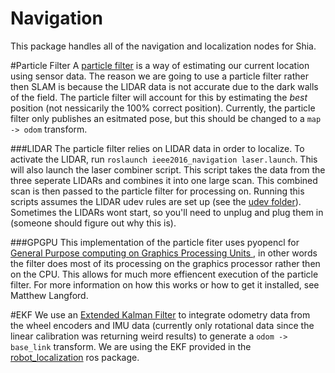 Navigation
=========

This package handles all of the navigation and localization nodes for Shia.

#Particle Filter
A [particle filter](https://en.wikipedia.org/wiki/Particle_filter) is a way of estimating our current location using sensor data. The reason we are going to use a particle filter rather then SLAM is because the LIDAR data is not accurate due to the dark walls of the field. The particle filter will account for this by estimating the *best* position (not nessicarily the 100% correct position). Currently, the particle filter only publishes an esitmated pose, but this should be changed to a `map -> odom` transform.

###LIDAR
The particle filter relies on LIDAR data in order to localize. To activate the LIDAR, run ```roslaunch ieee2016_navigation laser.launch```. This will also launch the laser combiner script. This script takes the data from the three seperate LIDARs and combines it into one large scan. This combined scan is then passed to the particle filter for processing on. Running this scripts assumes the LIDAR udev rules are set up (see the [udev folder](https://github.com/ufieeehw/IEEE2016/tree/master/udev)). Sometimes the LIDARs wont start, so you'll need to unplug and plug them in (someone should figure out why this is).

###GPGPU
This implementation of the particle fiter uses pyopencl for [General Purpose computing on Graphics Processing Units ](https://en.wikipedia.org/wiki/General-purpose_computing_on_graphics_processing_units), in other words the filter does most of its processing on the graphics processor rather then on the CPU. This allows for much more effiencent execution of the particle filter. For more information on how this works or how to get it installed, see Matthew Langford.

#EKF
We use an [Extended Kalman Filter](https://en.wikipedia.org/wiki/Extended_Kalman_filter) to integrate odometry data from the wheel encoders and IMU data (currently only rotational data since the linear calibration was returning weird results) to generate a `odom -> base_link` transform. We are using the EKF provided in the [robot_localization](http://wiki.ros.org/robot_localization) ros package.
